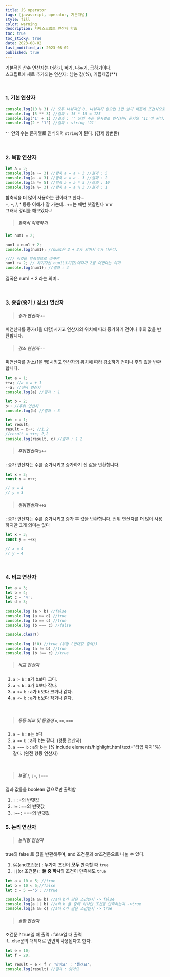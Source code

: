 ```yaml
---
title: JS operator
tags: [javascript, operator, 기본개념]
style: fill
color: warning
description: 자바스크립트 연산자 학습
toc: true
toc_sticky: true
date: 2023-08-02
last_modified_at: 2023-08-02
published: true
---
```

기본적인 산수 연산자는 더하기, 빼기, 나누기, 곱하기이다.<br>
스크립트에 새로 추가되는 연산자 : 남는 값(%), 거듭제곱(**)

<br>

### 1. 기본 연산자

```javascript
console.log(10 % 3) // 모두 나눠지면 0, 나눠지지 않으면 1만 남기 때문에 조건식으로도 이용할 수 있다.
console.log (5 ** 3) //결과 : 15 * 15 = 125
console.log('1' + 1) //결과 : '' 안의 수는 문자열로 인식되어 문자열 '11'이 된다. (강제 항변환)
console.log(2 + '1') //결과 : string '21'
```
`''` 안의 수는 문자열로 인식되어 `string`이 된다. (강제 항변환)

<br>

### 2. 복합 연산자

``` javascript
let a = 2;
console.log(a += 3) //함축 a = a + 3 //결과 : 5
console.log(a -= 3) //함축 a = a - 3 //결과 : 2
console.log(a *= 5) //함축 a = a * 5 //결과 : 10
console.log(a %= 3) //함축 a = a % 3 //결과 : 1
```
함축식을 더 많이 사용하는 편이라고 한다...<br>
+, -, /, * 등등 이해가 잘 가는데.. +=는 매번 헷갈린다 ㅠㅠ<br>
그래서 정리를 해보았다..!

> ##### 함축식 이해하기

```javascript
let num1 = 2;

num1 = num1 + 2;
console.log(num1); //num1은 2 + 2가 되어서 4가 나온다.

//// 이것을 함축형으로 바꾸면
num1 += 2; // 자기자신 num1(초기값)에다가 2를 더한다는 의미
console.log(num1); //결과 : 4
```
결국은  num1 + 2  라는 의미..

<br>

### 3. 증감(증가 / 감소) 연산자
> ##### 증가 연산자 `++`
피연산자를 증가(1을 더함)시키고 연산자의 위치에 따라 증가하기 전이나 후의 값을 반환합니다.

> ##### 감소 연산자 `--`
피연산자를 감소(1을 뺌)시키고 연산자의 위치에 따라 감소하기 전이나 후의 값을 반환합니다.

``` javascript
let a = 1;
++a; //a = a + 1
--a; //전위 연산자
console.log(a) //결과 : 1

let b = 2;
b++ //후위 연산자
console.log(b) //결과 : 3

let c = 1;
let result;
result = c++; //1,2
//result = ++c; 2,2
console.log(result, c) //결과 : 1 2
```

> ##### 후위연산자 `x++`
 : 증가 연산자는 수를 증가시키고 증가하기 전 값을 반환합니다.

```javascript
let x = 3;
const y = x++;

// x = 4
// y = 3
```

> ##### 전위연산자 `++x`
 : 증가 연산자는 수를 증가시키고 증가 후 값을 반환합니다. 전위 연산자를 더 많이 사용하지만 크게 의미는 없다

```javascript
let x = 3;
const y = ++x;

// x = 4
// y = 4
```

<br>

### 4. 비교 연산자

``` javascript
let a = 3;
let b = 4;
let c = '4';
let d = 3;

console.log (a > b) //false
console.log (a >= d) //true
console.log (b == c) //true
console.log (b === c) //false

console.clear()

console.log (!0) //true (부정 (반대값 출력))
console.log (a != b) //true
console.log (b !== c) //true
```

> ##### 비교 연산자

1. `a > b` : a가 b보다 크다.
1. `a < b` : a가 b보다 작다.
1. `a >= b` : a가 b보다 크거나 같다.
1. `a <= b` : a가 b보다 작거나 같다.

<br>

> ##### 동등 비교 및 동일성 `=`, `==`, `===`

1. `a = b` : a는 b다
1. `a == b` : a와 b는 같다. (항등 연산자)
1. `a === b` : a와 b는 {% include elements/highlight.html text="타입 까지"%}같다. (완전 항등 연산자)

<br>

> ##### 부정 `!`, `!=`, `!===`

결과 값들을 boolean 값으로만 출력함

1. `!` : =의 반댓값
1. `!=` : ==의 반댓값
1. `!==` : ===의 반댓값


### 5. 논리 연산자

> ##### 논리형 연산자

true와 false 로 값을 반환해주며, and 조건문과 or조건문으로 나눌 수 있다.
1. `&&`(and조건문) : 두가지 조건이 **모두** 만족할 때 `true` 
1. `||`(or 조건문) : **둘 중 하나**의 조건이 만족해도 `true` 

```javascript
let a = 10 > 5; //true
let b = 10 < 5;//false
let c = 5 =='5'; //true

console.log(a && b) //a와 b가 같은 조건인지 -> false
console.log(a || b) //a와 b 둘 중에 하나만 조건을 만족하는지 ->true
console.log(a && c) //a와 c가 같은 조건인지 -> true
```

> ##### 삼항 연산자

조건문 ? true일 때 출력 : false일 때 출력<br>
if...else문의 대체재로 빈번히 사용된다고 한다.

```javascript
let e = 10;
let f = 20;

let result = e < f ? '맞아요' : '틀려요';
console.log(result) //결과 : 맞아요
```






